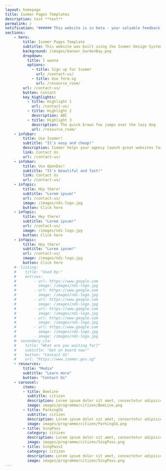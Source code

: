 ```yaml
---
layout: homepage
title: Isomer Pages Templates
description: test **test**
permalink: /
notification: "###### This website is in beta - your valuable feedback will help us in improving it."
sections:
    - hero:
        title: Isomer Pages Template
        subtitle: This website was built using the Isomer Design System and Jekyll
        background: /images/banner_GardenBay.png
        dropdown:
          title: I wanna
          options:
            - title: Sign up for Isomer
              url: /contact-us/
            - title: Use form.sg
              url: /resource_room/
        url: /contact-us/
        button: Contact
        key_highlights:
          - title: Highlight 1
            url: /contact-us/
          - title: Highlight 2
            description: ABC
          - title: Highlight 3
            description: The quick brown fox jumps over the lazy dog
            url: /resource_room/
    - infobar:
        title: Use Isomer!
        subtitle: "It's easy and cheap!"
        description: Isomer helps your agency launch great websites fast and easily.
        link: Contact Us
        url: /contact-us/
    - infobar:
        title: Use OpenDoc!
        subtitle: "It's beautiful and fast!"
        link: Contact Us
        url: /contact-us/
    - infopic:
        title: Hey there!
        subtitle: "Lorem ipsum!"
        url: /contact-us/
        image: /images/ndi-logo.jpg
        button: Click here
    - infopic:
        title: Hey there!
        subtitle: "Lorem ipsum!"
        url: /contact-us/
        image: /images/ndi-logo.jpg
        button: Click here
    - infopic:
        title: Hey there!
        subtitle: "Lorem ipsum!"
        url: /contact-us/
        image: /images/ndi-logo.jpg
        button: Click here
    #- listing:
    #    title: "Used by:"
    #    entries:
    #        - url: https://www.google.com
    #          image: /images/ndi-logo.jpg
    #        - url: https://www.google.com
    #          image: /images/ndi-logo.jpg
    #        - url: https://www.google.com
    #          image: /images/ndi-logo.jpg
    #        - url: https://www.google.com
    #          image: /images/ndi-logo.jpg
    #        - url: https://www.google.com
    #          image: /images/ndi-logo.jpg
    #        - url: https://www.google.com
    #          image: /images/ndi-logo.jpg
    #        - image: /images/ndi-logo.jpg
    #- secondary_cta:
    #    title: "What are you waiting for?"
    #    subtitle: "Get on board now!"
    #    button: "Contact Us"
    #    url: "https://www.isomer.gov.sg"
    - resources:
        title: "Media"
        subtitle: "Learn more"
        button: "Contact Us"
    - carousel:
        items:
        - title: Beeline
          subtitle: citizen
          description: Lorem ipsum dolor sit amet, consectetur adipisicing elit. Amet asperiores dicta distinctio enim harum labore libero magni non tempora ullam.
          image: images/programme/citizen/BeeLine.png
        - title: ParkingSG
          subtitle: citizen
          description: Lorem ipsum dolor sit amet, consectetur adipisicing elit. Amet asperiores dicta distinctio enim harum labore libero magni non tempora ullam.
          image: images/programme/citizen/ParkingSG.png
        - title: SingPass
          category: citizen
          description: Lorem ipsum dolor sit amet, consectetur adipisicing elit. Amet asperiores dicta distinctio enim harum labore libero magni non tempora ullam.
          image: images/programme/citizen/SingPass.png
        - title: SingPass2
          category: citizen
          description: Lorem ipsum dolor sit amet, consectetur adipisicing elit. Amet asperiores dicta distinctio enim harum labore libero magni non tempora ullam.
          image: images/programme/citizen/SingPass.png
---
```

